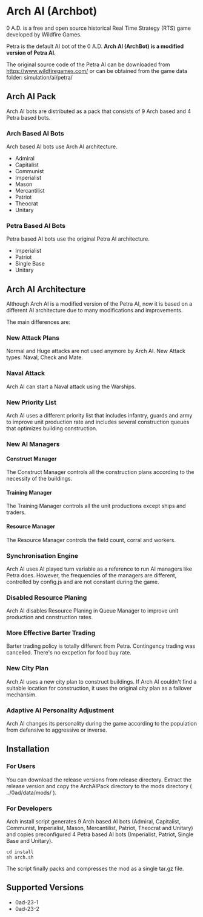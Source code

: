 # Arch AI (Archbot)
0 A.D. is a free and open source historical Real Time Strategy (RTS) game developed by Wildfire Games.

Petra is the default AI bot of the 0 A.D. **Arch AI (ArchBot) is a modified version of Petra AI.**

The original source code of the Petra AI can be downloaded from <https://www.wildfiregames.com/>
 or can be obtained from the game data folder: simulation/ai/petra/

## Arch AI Pack
Arch AI bots are distributed as a pack that consists of 9 Arch based and 4 Petra based bots.

### Arch Based AI Bots
Arch based AI bots use Arch AI architecture.
- Admiral
- Capitalist
- Communist
- Imperialist
- Mason
- Mercantilist
- Patriot
- Theocrat
- Unitary
### Petra Based AI Bots
Petra based AI bots use the original Petra AI architecture.
- Imperialist
- Patriot
- Single Base
- Unitary

## Arch AI Architecture
Although Arch AI is a modified version of the Petra AI, now it is based on a different AI architecture due to many modifications and improvements.  

The main differences are:

### New Attack Plans
Normal and Huge attacks are not used anymore by Arch AI. New Attack types: Naval, Check and Mate.

### Naval Attack
Arch AI can start a Naval attack using the Warships.

### New Priority List
Arch AI uses a different priority list that includes infantry, guards and army to improve unit production rate and 
includes several construction queues that optimizes building construction. 

### New AI Managers

#### Construct Manager
The Construct Manager controls all the construction plans according to the necessity of the buildings.

#### Training Manager
The Training Manager controls all the unit productions except ships and traders.

#### Resource Manager
The Resource Manager controls the field count, corral and workers.

### Synchronisation Engine
Arch AI uses AI played turn variable as a reference to run AI managers like Petra does. 
However, the frequencies of the managers are different, controlled by config.js and are not constant during the game.

### Disabled Resource Planing
Arch AI disables Resource Planing in Queue Manager to improve unit production and construction rates.

### More Effective Barter Trading
Barter trading policy is totally different from Petra. Contingency trading was cancelled. There's no excpetion for food buy rate.

### New City Plan
Arch AI uses a new city plan to construct buildings. If Arch AI couldn't find a suitable location for construction, it uses the original city plan as a failover mechansim.

### Adaptive AI Personality Adjustment
Arch AI changes its personality during the game according to the population from defensive to aggressive or inverse.

## Installation

### For Users
You can download the release versions from release directory. Extract the release version and copy the ArchAIPack directory to the mods directory ( ../0ad/data/mods/ ).
### For Developers
Arch install script generates 9 Arch based AI bots (Admiral, Capitalist, Communist, Imperialist, Mason, Mercantilist, Patriot, Theocrat and Unitary) and copies preconfigured 4 Petra based AI bots (Imperialist, Patriot, Single Base and Unitary).
~~~~
cd install
sh arch.sh
~~~~
The script finally packs and compresses the mod as a single tar.gz file.
## Supported Versions
- 0ad-23-1
- 0ad-23-2